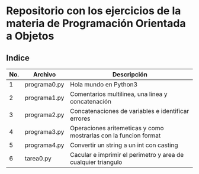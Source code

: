 
# Repositorio con los ejercicios de la materia de Programación Orientada a Objetos

## Indice

|No.|Archivo|Descripción|
|--|--|--|
|1|programa0.py|Hola mundo en Python3|
|2|programa1.py|Comentarios multilinea, una linea y concatenación|
|3|programa2.py|Concatenaciones de variables e identificar errores|
|4|programa3.py|Operaciones aritemeticas y como mostrarlas con la funcion format|
|5|programa4.py|Convertir un string a un int con casting|
|6|tarea0.py|Cacular e imprimir el perimetro y area de cualquier triangulo|



